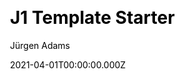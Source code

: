 ---
title: J1 Template Starter
github: https://github.com/jekyll-one/j1-template-starter
demo: https://j1-template-starter.netlify.app/
author: Jürgen Adams
date: 2021-04-01T00:00:00.000Z
ssg:
  - Jekyll
cms:
  - Markdown
css:
  - Bootstrap
category:
  - Portfolio
  - Blog
  - Documentation
  - Business
description: J1 - Create powerful modern static websites.
draft: true
publish_date: '2021-04-22T13:59:39Z'
update_date: '2022-10-13T14:14:04Z'
github_star: 10
github_fork: 13
---